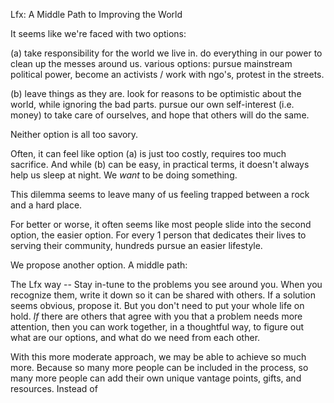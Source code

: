 Lfx: A Middle Path to Improving the World

It seems like we're faced with two options: 

(a) take responsibility for the world we live in. do everything in our power to clean up the messes around us. various options: pursue mainstream political power, become an activists / work with ngo's, protest in the streets.

(b) leave things as they are. look for reasons to be optimistic about the world, while ignoring the bad parts. pursue our own self-interest (i.e. money) to take care of ourselves, and hope that others will do the same.

Neither option is all too savory.

Often, it can feel like option (a) is just too costly, requires too much sacrifice. And while (b) can be easy, in practical terms, it doesn't always help us sleep at night. We *want* to be doing something.

This dilemma seems to leave many of us feeling trapped between a rock and a hard place. 

For better or worse, it often seems like most people slide into the second option, the easier option. For every 1 person that dedicates their lives to serving their community, hundreds pursue an easier lifestyle.

We propose another option. A middle path:

The Lfx way -- Stay in-tune to the problems you see around you. When you recognize them, write it down so it can be shared with others. If a solution seems obvious, propose it. But you don't need to put your whole life on hold. *If* there are others that agree with you that a problem needs more attention, then you can work together, in a thoughtful way, to figure out what are our options, and what do we need from each other.

With this more moderate approach, we may be able to achieve so much more. Because so many more people can be included in the process, so many more people can add their own unique vantage points, gifts, and resources. Instead of 
